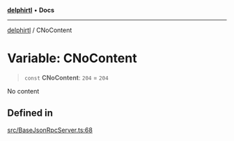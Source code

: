 [**delphirtl**](../README.md) • **Docs**

***

[delphirtl](../globals.md) / CNoContent

# Variable: CNoContent

> `const` **CNoContent**: `204` = `204`

No content

## Defined in

[src/BaseJsonRpcServer.ts:68](https://github.com/chuacw/delphirtl/blob/1d6969b8a199060a984c4375d6be1f0ffa838be2/src/BaseJsonRpcServer.ts#L68)
